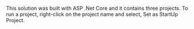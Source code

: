 This solution was built with ASP .Net Core and it contains three projects.
To run a project, right-click on the project name and select, Set as StartUp Project.
